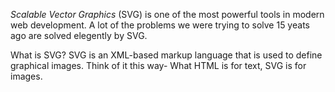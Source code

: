 *Scalable Vector Graphics* (SVG) is one of the most powerful tools in modern web
development. A lot of the problems we were trying to solve 15 yeats ago are solved
elegently by SVG.

What is SVG? SVG is an XML-based markup language that is used to define graphical images. 
Think of it this way- What HTML is for text, SVG is for images.

